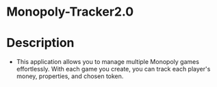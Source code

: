 # Monopoly-Tracker2.0

# Description
- This application allows you to manage multiple Monopoly games effortlessly. With each game you create, you can track each player's money, properties, and chosen token.
